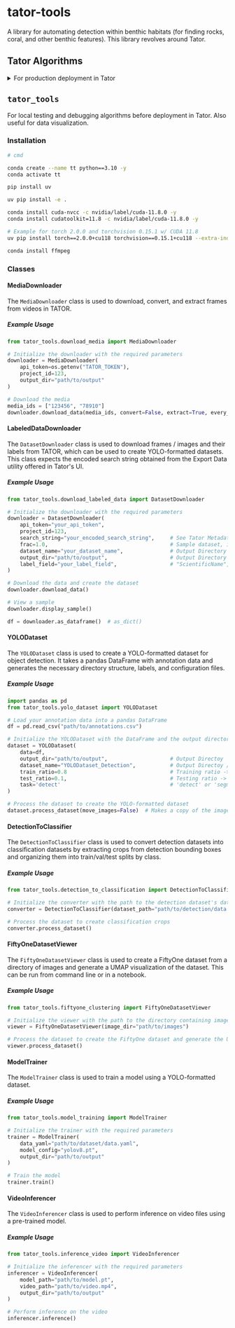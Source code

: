 # tator-tools

A library for automating detection within benthic habitats (for finding rocks, coral, and other benthic features). This library revolves around Tator.

## Tator Algorithms

<details>
<summary>For production deployment in Tator</summary>

### Installation

```bash
# cmd

conda create --name tt python==3.10 -y
conda activate tt

pip install uv

uv pip install -r requirements.txt

conda install cuda-nvcc -c nvidia/label/cuda-11.8.0 -y
conda install cudatoolkit=11.8 -c nvidia/label/cuda-11.8.0 -y

# Example for torch 2.0.0 and torchvision 0.15.1 w/ CUDA 11.8
uv pip install torch==2.0.0+cu118 torchvision==0.15.1+cu118 --extra-index-url https://download.pytorch.org/whl/cu118
```

Test out the algorithms using the `app.py` script (`gradio`):

```bash
# cmd

python Algorithms/app.py
```

</details>

## `tator_tools`

For local testing and debugging algorithms before deployment in Tator. Also useful for data visualization.

### Installation

```bash
# cmd

conda create --name tt python==3.10 -y
conda activate tt

pip install uv

uv pip install -e .

conda install cuda-nvcc -c nvidia/label/cuda-11.8.0 -y
conda install cudatoolkit=11.8 -c nvidia/label/cuda-11.8.0 -y

# Example for torch 2.0.0 and torchvision 0.15.1 w/ CUDA 11.8
uv pip install torch==2.0.0+cu118 torchvision==0.15.1+cu118 --extra-index-url https://download.pytorch.org/whl/cu118

conda install ffmpeg
```

### Classes

#### MediaDownloader

The `MediaDownloader` class is used to download, convert, and extract frames from videos in TATOR.

##### Example Usage

```python
from tator_tools.download_media import MediaDownloader

# Initialize the downloader with the required parameters
downloader = MediaDownloader(
    api_token=os.getenv("TATOR_TOKEN"),
    project_id=123,
    output_dir="path/to/output"
)

# Download the media
media_ids = ["123456", "78910"]
downloader.download_data(media_ids, convert=False, extract=True, every_n_seconds=1.0)
```

#### LabeledDataDownloader

The `DatasetDownloader` class is used to download frames / images and their labels from TATOR, which can be used to
create YOLO-formatted datasets. This class expects the encoded search string obtained from the Export Data utility 
offered in Tator's UI.

##### Example Usage

```python
from tator_tools.download_labeled_data import DatasetDownloader

# Initialize the downloader with the required parameters
downloader = DatasetDownloader(
    api_token="your_api_token",
    project_id=123,
    search_string="your_encoded_search_string",     # See Tator Metadata -> Export Data utility
    frac=1.0,                                       # Sample dataset, if applicable
    dataset_name="your_dataset_name",               # Output Directory Name
    output_dir="path/to/output",                    # Output Directory
    label_field="your_label_field",                 # "ScientificName", "Label", (or a list of fields)
)

# Download the data and create the dataset
downloader.download_data()

# View a sample
downloader.display_sample()

df = downloader.as_dataframe()  # as_dict()
```

#### YOLODataset

The `YOLODataset` class is used to create a YOLO-formatted dataset for object detection. It takes a pandas DataFrame 
with annotation data and generates the necessary directory structure, labels, and configuration files.

##### Example Usage

```python
import pandas as pd
from tator_tools.yolo_dataset import YOLODataset

# Load your annotation data into a pandas DataFrame
df = pd.read_csv("path/to/annotations.csv")

# Initialize the YOLODataset with the DataFrame and the output directory
dataset = YOLODataset(
    data=df,
    output_dir="path/to/output",                    # Output Directoy
    dataset_name="YOLODataset_Detection",           # Output Directoy /Dataset Name -> train/valid/test, data.yaml 
    train_ratio=0.8                                 # Training ratio -> train / valid
    test_ratio=0.1,                                 # Testing ratio -> (train / valid) / test
    task='detect'                                   # 'detect' or 'segment' (the latter needs polygons)
)

# Process the dataset to create the YOLO-formatted dataset
dataset.process_dataset(move_images=False)  # Makes a copy of the images instead of moving them
```

#### DetectionToClassifier

The `DetectionToClassifier` class is used to convert detection datasets into classification datasets by extracting crops from detection bounding boxes and organizing them into train/val/test splits by class.

##### Example Usage

```python
from tator_tools.detection_to_classification import DetectionToClassifier

# Initialize the converter with the path to the detection dataset's data.yaml file and the output directory
converter = DetectionToClassifier(dataset_path="path/to/detection/data.yaml", output_dir="path/to/output")

# Process the dataset to create classification crops
converter.process_dataset()
```

#### FiftyOneDatasetViewer

The `FiftyOneDatasetViewer` class is used to create a FiftyOne dataset from a directory of images and generate a UMAP 
visualization of the dataset. This can be run from command line or in a notebook.

##### Example Usage

```python
from tator_tools.fiftyone_clustering import FiftyOneDatasetViewer

# Initialize the viewer with the path to the directory containing images
viewer = FiftyOneDatasetViewer(image_dir="path/to/images")

# Process the dataset to create the FiftyOne dataset and generate the UMAP visualization
viewer.process_dataset()

```

#### ModelTrainer

The `ModelTrainer` class is used to train a model using a YOLO-formatted dataset.

##### Example Usage

```python
from tator_tools.model_training import ModelTrainer

# Initialize the trainer with the required parameters
trainer = ModelTrainer(
    data_yaml="path/to/dataset/data.yaml",
    model_config="yolov8.pt",
    output_dir="path/to/output"
)

# Train the model
trainer.train()
```

#### VideoInferencer

The `VideoInferencer` class is used to perform inference on video files using a pre-trained model.

##### Example Usage

```python
from tator_tools.inference_video import VideoInferencer

# Initialize the inferencer with the required parameters
inferencer = VideoInferencer(
    model_path="path/to/model.pt",
    video_path="path/to/video.mp4",
    output_dir="path/to/output"
)

# Perform inference on the video
inferencer.inference()
```
